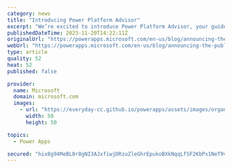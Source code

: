 ```yaml
---
category: news
title: "Introducing Power Platform Advisor"
excerpt: "We’re excited to introduce Power Platform Advisor, your guide to personalized best practice recommendations to optimize your Power Platform tenant. It analyzes your Power Platform resources and environments, and offers insights and inline actions to enhance security, reliability, and overall low code"
publishedDateTime: 2023-11-20T14:22:11Z
originalUrl: "https://powerapps.microsoft.com/en-us/blog/announcing-the-public-preview-of-power-platform-advisor/"
webUrl: "https://powerapps.microsoft.com/en-us/blog/announcing-the-public-preview-of-power-platform-advisor/"
type: article
quality: 52
heat: 52
published: false

provider:
  name: Microsoft
  domain: microsoft.com
  images:
    - url: "https://everyday-cc.github.io/powerapps/assets/images/organizations/microsoft.com-50x50.jpg"
      width: 50
      height: 50

topics:
  - Power Apps

secured: "hix8g94MeBL0r8gNI3AJxfiwjDRzuZleGhrEpukoBXkNqqLfSF2KbPx1NeT9vE7Cy2zDmEI4ZHLewRkgVbtJyYtP+4XzMqhG6w6UpZYtUtYX6rHHjLWhpoUmbvNarNXGgma1UpwzOaCupaWcjx0iCuXcvfN0YjF5dpo+iqCyWsjYCAjHr8OEUDSicW4OVo40b0XDO27ajTsd5ybBlciFvraOXuYO18lbKveHqBr3xrePTquskWQG6XZwGBWzAYRRwFzXKs+zMkB2BJEohzWeZDQFZwouUGg/zqyMQ11pxhdgixo1PKuws88zoiLzORIv59PS8YghEBSfcf0m7/BuetQHMORAuhe3Z9JKvKzx4TU=;K3Gx19X+JbeFbJT+XnqiLg=="
---
```


